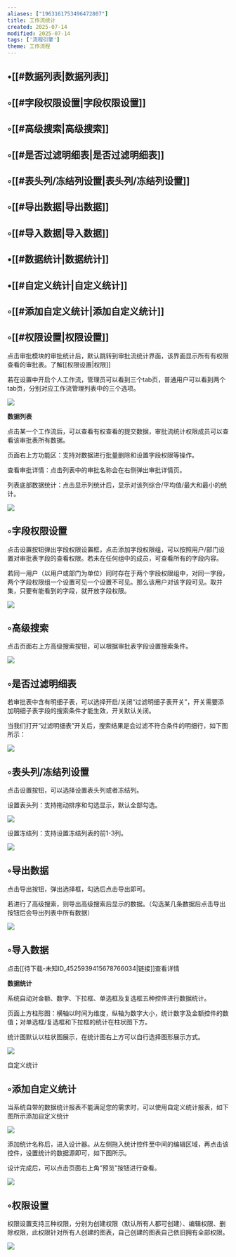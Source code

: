 ```yaml
---
aliases: ["1963161753496472807"]
title: 工作流统计
created: 2025-07-14
modified: 2025-07-14
tags: ['流程引擎']
theme: 工作流程
---
```


## •[[#数据列表|数据列表]]

## ◦[[#字段权限设置|字段权限设置]]

## ◦[[#高级搜索|高级搜索]]

## ◦[[#是否过滤明细表|是否过滤明细表]]

## ◦[[#表头列/冻结列设置|表头列/冻结列设置]]

## ◦[[#导出数据|导出数据]]

## ◦[[#导入数据|导入数据]]

## •[[#数据统计|数据统计]]

## •[[#自定义统计|自定义统计]]

## ◦[[#添加自定义统计|添加自定义统计]]

## ◦[[#权限设置|权限设置]]

点击审批模块的审批统计后，默认跳转到审批流统计界面，该界面显示所有有权限查看的审批表。了解[[权限设置|权限]]

若在设置中开启个人工作流，管理员可以看到三个tab页，普通用户可以看到两个tab页，分别对应工作流管理列表中的三个选项。

![](323e87efde3a434103d8a988e5c8d74e.jpg)

**数据列表**

点击某一个工作流后，可以查看有权查看的提交数据，审批流统计权限成员可以查看该审批表所有数据。

页面右上方功能区：支持对数据进行批量删除和设置字段权限等操作。

查看审批详情：点击列表中的审批名称会在右侧弹出审批详情页。

列表底部数据统计：点击显示列统计后，显示对该列综合/平均值/最大和最小的统计。

![](63b2b395c9ac1bc5159c316875930e02.jpg)

## ◦字段权限设置

点击设置按钮弹出字段权限设置框，点击添加字段权限组，可以按照用户/部门设置对审批表字段的查看权限。若未在任何组中的成员，可查看所有的字段内容。

若同一用户（以用户或部门为单位）同时存在于两个字段权限组中，对同一字段，两个字段权限组一个设置可见一个设置不可见。那么该用户对该字段可见。取并集，只要有能看到的字段，就开放字段权限。

![](1ca5929731b5df31fc5b7f1f3443307a.jpg)

## ◦高级搜索

点击页面右上方高级搜索按钮，可以根据审批表字段设置搜索条件。

![](1730a52467296254e9b938b605c97299.jpg)

## ◦是否过滤明细表

若审批表中含有明细子表，可以选择开启/关闭“过滤明细子表开关”，开关需要添加明细子表字段的搜索条件才能生效，开关默认关闭。

当我们打开“过滤明细表”开关后，搜索结果是会过滤不符合条件的明细行，如下图所示：

![](963549bf3ea78b11cb6e7d980f0e6962.jpg)

## ◦表头列/冻结列设置

点击设置按钮，可以选择设置表头列或者冻结列。

设置表头列：支持拖动排序和勾选显示，默认全部勾选。

![](519a9888e6edd71e5bbb9cacbbdaea88.jpg)

设置冻结列：支持设置冻结列表的前1-3列。

![](9fbe359fcedcbee99504bec179c8d1a7.jpg)

## ◦导出数据

点击导出按钮，弹出选择框，勾选后点击导出即可。

若进行了高级搜索，则导出高级搜索后显示的数据。（勾选某几条数据后点击导出按钮后会导出列表中所有数据）

![](ae1aacb40245ec984e138df4167a9e91.jpg)

## ◦导入数据

点击[[待下载-未知ID_4525939415678766034|链接]]查看详情

**数据统计**

系统自动对金额、数字、下拉框、单选框及复选框五种控件进行数据统计。

页面上方柱形图：横轴以时间为维度，纵轴为数字大小，统计数字及金额控件的数值；对单选框/复选框和下拉框的统计在柱状图下方。

统计图默认以柱状图展示，在统计图右上方可以自行选择图形展示方式。

![](dc4e11b2b36ede41b479d4d32fbbaad8.jpg)

自定义统计

## ◦添加自定义统计

当系统自带的数据统计报表不能满足您的需求时，可以使用自定义统计报表，如下图所示添加自定义统计

![](25977cc819087699fb3101ff889c53e0.jpg)

添加统计名称后，进入设计器。从左侧拖入统计控件至中间的编辑区域，再点击该控件，设置统计的数据源即可，如下图所示。

设计完成后，可以点击页面右上角“预览"按钮进行查看。

![](f89656cef00751f7f4d6538260ebe9f1.jpg)

## ◦权限设置

权限设置支持三种权限，分别为创建权限（默认所有人都可创建）、编辑权限、删除权限，此权限针对所有人创建的图表，自己创建的图表自己依旧拥有全部权限。

![](a4e67c593774978c099bb9b7b8b83dd4.jpg)